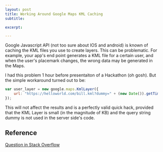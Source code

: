 ```yaml
---
layout: post
title: Working Around Google Maps KML Caching
subtitle: 

excerpt: 

---
```


Google Javascript API (not too sure about IOS and android) is known of caching the KML files you use to create layers. This can be problematic. For example, your app's end point generates a KML file for a certain user, and when the user's placemark changes, the wrong data may be generated in the Maps.

I had this problem 1 hour before presentaiton of a Hackathon (oh gosh). But the simple workaround turned out to be:

```javascript
var user_layer = new google.maps.KmlLayer({
    url: "https://helloworld.com/bill.kml?dummy=" + (new Date()).getTime()
});
```

This will not affect the results and is a perfectly valid quick hack, provided that the KML Layer is small (in the magnitude of KB) and the query string dummy is not used in the server side's code.

## Reference

<a href="http://stackoverflow.com/a/12178927/3927334">Question in Stack Overflow</a>